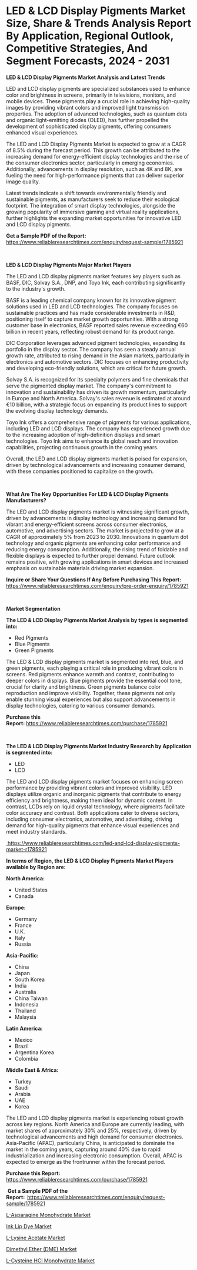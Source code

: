 <p><h1>LED & LCD Display Pigments Market Size, Share & Trends Analysis Report By Application, Regional Outlook, Competitive Strategies, And Segment Forecasts, 2024 - 2031</h1></p><p><strong>LED & LCD Display Pigments Market Analysis and Latest Trends</strong></p>
<p><p>LED and LCD display pigments are specialized substances used to enhance color and brightness in screens, primarily in televisions, monitors, and mobile devices. These pigments play a crucial role in achieving high-quality images by providing vibrant colors and improved light transmission properties. The adoption of advanced technologies, such as quantum dots and organic light-emitting diodes (OLED), has further propelled the development of sophisticated display pigments, offering consumers enhanced visual experiences.</p><p>The LED and LCD Display Pigments Market is expected to grow at a CAGR of 8.5% during the forecast period. This growth can be attributed to the increasing demand for energy-efficient display technologies and the rise of the consumer electronics sector, particularly in emerging economies. Additionally, advancements in display resolution, such as 4K and 8K, are fueling the need for high-performance pigments that can deliver superior image quality.</p><p>Latest trends indicate a shift towards environmentally friendly and sustainable pigments, as manufacturers seek to reduce their ecological footprint. The integration of smart display technologies, alongside the growing popularity of immersive gaming and virtual reality applications, further highlights the expanding market opportunities for innovative LED and LCD display pigments.</p></p>
<p><strong>Get a Sample PDF of the Report:&nbsp;</strong> <a href="https://www.reliableresearchtimes.com/enquiry/request-sample/1785921?utm_campaign=1430&utm_medium=2&utm_source=Github&utm_content=ia&utm_term=13102024&utm_id=led-lcd-display-pigments">https://www.reliableresearchtimes.com/enquiry/request-sample/1785921</a></p>
<p>&nbsp;</p>
<p><strong>LED & LCD Display Pigments Major Market Players</strong></p>
<p><p>The LED and LCD display pigments market features key players such as BASF, DIC, Solvay S.A., DNP, and Toyo Ink, each contributing significantly to the industry's growth.</p><p>BASF is a leading chemical company known for its innovative pigment solutions used in LED and LCD technologies. The company focuses on sustainable practices and has made considerable investments in R&D, positioning itself to capture market growth opportunities. With a strong customer base in electronics, BASF reported sales revenue exceeding €60 billion in recent years, reflecting robust demand for its product range.</p><p>DIC Corporation leverages advanced pigment technologies, expanding its portfolio in the display sector. The company has seen a steady annual growth rate, attributed to rising demand in the Asian markets, particularly in electronics and automotive sectors. DIC focuses on enhancing productivity and developing eco-friendly solutions, which are critical for future growth.</p><p>Solvay S.A. is recognized for its specialty polymers and fine chemicals that serve the pigmented display market. The company's commitment to innovation and sustainability has driven its growth momentum, particularly in Europe and North America. Solvay's sales revenue is estimated at around €10 billion, with a strategic focus on expanding its product lines to support the evolving display technology demands.</p><p>Toyo Ink offers a comprehensive range of pigments for various applications, including LED and LCD displays. The company has experienced growth due to the increasing adoption of high-definition displays and smart technologies. Toyo Ink aims to enhance its global reach and innovation capabilities, projecting continuous growth in the coming years.</p><p>Overall, the LED and LCD display pigments market is poised for expansion, driven by technological advancements and increasing consumer demand, with these companies positioned to capitalize on the growth.</p></p>
<p>&nbsp;</p>
<p><strong>What Are The Key Opportunities For LED & LCD Display Pigments Manufacturers?</strong></p>
<p><p>The LED and LCD display pigments market is witnessing significant growth, driven by advancements in display technology and increasing demand for vibrant and energy-efficient screens across consumer electronics, automotive, and advertising sectors. The market is projected to grow at a CAGR of approximately 5% from 2023 to 2030. Innovations in quantum dot technology and organic pigments are enhancing color performance and reducing energy consumption. Additionally, the rising trend of foldable and flexible displays is expected to further propel demand. Future outlook remains positive, with growing applications in smart devices and increased emphasis on sustainable materials driving market expansion.</p></p>
<p><strong>Inquire or Share Your Questions If Any Before Purchasing This Report:</strong> <a href="https://www.reliableresearchtimes.com/enquiry/pre-order-enquiry/1785921?utm_campaign=1430&utm_medium=2&utm_source=Github&utm_content=ia&utm_term=13102024&utm_id=led-lcd-display-pigments">https://www.reliableresearchtimes.com/enquiry/pre-order-enquiry/1785921</a></p>
<p>&nbsp;</p>
<p><strong>Market Segmentation</strong></p>
<p><strong>The LED & LCD Display Pigments Market Analysis by types is segmented into:</strong></p>
<p><ul><li>Red Pigments</li><li>Blue Pigments</li><li>Green Pigments</li></ul></p>
<p><p>The LED & LCD display pigments market is segmented into red, blue, and green pigments, each playing a critical role in producing vibrant colors in screens. Red pigments enhance warmth and contrast, contributing to deeper colors in displays. Blue pigments provide the essential cool tone, crucial for clarity and brightness. Green pigments balance color reproduction and improve visibility. Together, these pigments not only enable stunning visual experiences but also support advancements in display technologies, catering to various consumer demands.</p></p>
<p><strong>Purchase this Report:&nbsp;</strong><a href="https://www.reliableresearchtimes.com/purchase/1785921?utm_campaign=1430&utm_medium=2&utm_source=Github&utm_content=ia&utm_term=13102024&utm_id=led-lcd-display-pigments">https://www.reliableresearchtimes.com/purchase/1785921</a></p>
<p>&nbsp;</p>
<p><strong>The LED & LCD Display Pigments Market Industry Research by Application is segmented into:</strong></p>
<p><ul><li>LED</li><li>LCD</li></ul></p>
<p><p>The LED and LCD display pigments market focuses on enhancing screen performance by providing vibrant colors and improved visibility. LED displays utilize organic and inorganic pigments that contribute to energy efficiency and brightness, making them ideal for dynamic content. In contrast, LCDs rely on liquid crystal technology, where pigments facilitate color accuracy and contrast. Both applications cater to diverse sectors, including consumer electronics, automotive, and advertising, driving demand for high-quality pigments that enhance visual experiences and meet industry standards.</p></p>
<p><a href="https://www.reliableresearchtimes.com/led-and-lcd-display-pigments-market-r1785921?utm_campaign=1430&utm_medium=2&utm_source=Github&utm_content=ia&utm_term=13102024&utm_id=led-lcd-display-pigments">&nbsp;https://www.reliableresearchtimes.com/led-and-lcd-display-pigments-market-r1785921</a></p>
<p><strong>In terms of Region, the LED & LCD Display Pigments Market Players available by Region are:</strong></p>
<p>
    <p> <strong> North America: </strong>
        <ul>
            <li>United States</li>
            <li>Canada</li>
        </ul>
        </p> 
    <p> <strong> Europe: </strong>
        <ul>
            <li>Germany</li>
            <li>France</li>
            <li>U.K.</li>
            <li>Italy</li>
            <li>Russia</li>
        </ul>
        </p> 
    <p> <strong> Asia-Pacific: </strong>
        <ul>
            <li>China</li>
            <li>Japan</li>
            <li>South Korea</li>
            <li>India</li>
            <li>Australia</li>
            <li>China Taiwan</li>
            <li>Indonesia</li>
            <li>Thailand</li>
            <li>Malaysia</li>
        </ul>
        </p> 
    <p> <strong> Latin America: </strong>
        <ul>
            <li>Mexico</li>
            <li>Brazil</li>
            <li>Argentina Korea</li>
            <li>Colombia</li>
        </ul>
        </p> 
    <p> <strong> Middle East & Africa: </strong>
        <ul>
            <li>Turkey</li>
            <li>Saudi</li>
            <li>Arabia</li>
            <li>UAE</li>
            <li>Korea</li>
        </ul>
    </p>
    </p>
<p><p>The LED and LCD display pigments market is experiencing robust growth across key regions. North America and Europe are currently leading, with market shares of approximately 30% and 25%, respectively, driven by technological advancements and high demand for consumer electronics. Asia-Pacific (APAC), particularly China, is anticipated to dominate the market in the coming years, capturing around 40% due to rapid industrialization and increasing electronic consumption. Overall, APAC is expected to emerge as the frontrunner within the forecast period.</p></p>
<p><strong>Purchase this Report: </strong><a href="https://www.reliableresearchtimes.com/purchase/1785921?utm_campaign=1430&utm_medium=2&utm_source=Github&utm_content=ia&utm_term=13102024&utm_id=led-lcd-display-pigments">https://www.reliableresearchtimes.com/purchase/1785921</a></p>
<p>&nbsp;<strong>Get a Sample PDF of the Report:&nbsp;&nbsp;</strong><a href="https://www.reliableresearchtimes.com/enquiry/request-sample/1785921?utm_campaign=1430&utm_medium=2&utm_source=Github&utm_content=ia&utm_term=13102024&utm_id=led-lcd-display-pigments">https://www.reliableresearchtimes.com/enquiry/request-sample/1785921</a></p>
<p><strong></strong></p>
<p><p><a href="https://www.linkedin.com/pulse/global-l-asparagine-monohydrate-market-trends-insights-growth-ptqic?utm_campaign=1430&utm_medium=2&utm_source=Github&utm_content=ia&utm_term=13102024&utm_id=led-lcd-display-pigments">L-Asparagine Monohydrate Market</a></p><p><a href="https://www.linkedin.com/pulse/ink-lip-dye-market-trends-growth-outlook-2024-2031-scthe?utm_campaign=1430&utm_medium=2&utm_source=Github&utm_content=ia&utm_term=13102024&utm_id=led-lcd-display-pigments">Ink Lip Dye Market</a></p><p><a href="https://www.linkedin.com/pulse/l-lysine-acetate-market-outlook-complete-industry-analysis-z920c?utm_campaign=1430&utm_medium=2&utm_source=Github&utm_content=ia&utm_term=13102024&utm_id=led-lcd-display-pigments">L-Lysine Acetate Market</a></p><p><a href="https://www.linkedin.com/pulse/emerging-technologies-reshaping-dimethyl-ether-dme-market-impact-atkqc?utm_campaign=1430&utm_medium=2&utm_source=Github&utm_content=ia&utm_term=13102024&utm_id=led-lcd-display-pigments">Dimethyl Ether (DME) Market</a></p><p><a href="https://www.linkedin.com/pulse/l-cysteine-hcl-monohydrate-industry-forecast-market-shifts-82vuc?utm_campaign=1430&utm_medium=2&utm_source=Github&utm_content=ia&utm_term=13102024&utm_id=led-lcd-display-pigments">L-Cysteine HCl Monohydrate Market</a></p></p>